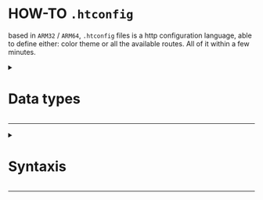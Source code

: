 # HOW-TO `.htconfig`

based in ``ARM32`` / ``ARM64``,
`.htconfig` files is a http configuration language, able to define 
either: color theme or all the available routes. All of it within a few minutes.


<details>

<summary><h1>Data types</h1></summary>

Likewise other languages, in the `.htconfig` exists different types of data,
and you can differentiate it based on the characters

- **Arrays**
  
  It's defined by a `?` character

- **Options**
  
  Defined by `<?>` character.

  Tells to the program which of many options will handle, it's followed by a `depends{...}` type

  Syntax:

  ```
  <?> .variable_name -> depends{array_ptr, array_count, ...}
  ```

- **Strings**
  
  It's defined by a dollar symbol `$`

- **numerical**
  
  It's defined by `num`, detects automatically its numerical type (int, float, ...)



</details>


---

<details>

<summary><h1>Syntaxis</h1></summary>

## Including from ``.asm`` files

```haskell

-- import certain functions --
include from my_asm add_two_num, mult_two_num

-- import all --
include from my_other_file * 

```

## Defining functions

```haskell

start_func __some_function:
  
  num .num_variable_x -> 2
  num .num_variable_y -> 4

  num .result -> add_two_num(.num_variable_x, .num_variable_y)
  ret result

end_func

start_func oother_function:
  
  num .my_variable_x -> 6
  num .my_variable_y -> 8
  num .result -> mult_two_num(.my_variable_x, my_variable_y)
  ret .result -- returns: 48 --

end_func

```

## Calling main ``config`` function

```haskell

start_func __start_config:

  -- Hello World! this is a comment --

  $ .my_title -> "MyTitle"
  ? .my_routes -> "/", "/HelloWorld", "/Other"
  <?> .my_darktheme -> depends{.my_routes, 2, "/HelloWorld", "/Other"}

  mov .global_title, #.my_title
  mov .routes, #my_routes
  mov .darktheme, #.my_darktheme


end_func

```


# Setting a TCP/IP Web Server

```haskell

start_func set_net_info:
  
  num .net_protocol -> TCP -- automatically detects as 6 --
  num .net_hostport -> 8080
  num .server_addr -> INADDR_ANY

  mov .protocol, #.net_protocol
  mov .hostport, #.net_hostport
  mov .addr, #.server_addr

end_func

start_func set_html_info:
  
  $ .http_title -> "SodaHTTP"
  ? .page_routes -> "/", "/HelloWorld", "/login"
  <?> .set_darktheme -> depends{.page_routes, 1, "/"}

  call set_values
  mov .global_title, #.http_title
  mov .routes, #.page_routes
  mov .darktheme #.set_darktheme


end_func

start_func __start_config:

  call set_net_info
  call set_html_info

end_func

```


</details>

---